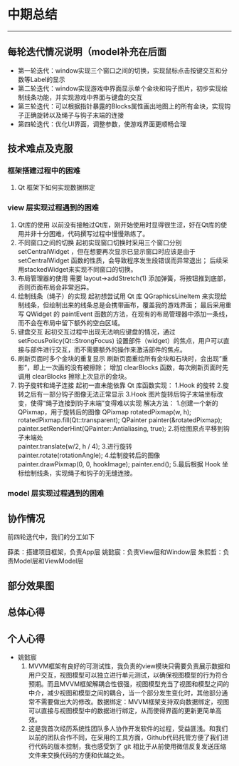 # 中期总结
---------
## 每轮迭代情况说明（model补充在后面
- 第一轮迭代：window实现三个窗口之间的切换，实现鼠标点击按键交互和分数等Label的显示
- 第二轮迭代：window实现游戏中界面显示单个金块和钩子图片，初步实现绘制线条功能，并实现游戏中界面与键盘的交互
- 第三轮迭代：可以根据指针暴露的Blocks属性画出地图上的所有金块，实现钩子正确旋转以及绳子与钩子末端的连接
- 第四轮迭代：优化UI界面，调整参数，使游戏界面更顺畅合理
## 技术难点及克服

### 框架搭建过程中的困难

1. Qt 框架下如何实现数据绑定


### view 层实现过程遇到的困难
1. Qt库的使用
以前没有接触过Qt库，刚开始使用时显得很生涩，好在Qt库的使用并非十分困难，代码撰写过程中慢慢熟练了。
2. 不同窗口之间的切换
起初实现窗口切换时采用三个窗口分别 setCentralWidget ，但在想要再次显示已显示窗口时应该是由于 setCentralWidget 函数的性质，会导致程序发生段错误而异常退出；
后续采用stackedWidget来实现不同窗口的切换。
3. 布局管理器的使用
需要 layout->addStretch(1) 添加弹簧，将按钮推到底部，否则页面布局会非常迥异。
4. 绘制线条（绳子）的实现
起初想尝试用 Qt 库 QGraphicsLineItem 来实现绘制线条，但绘制出来的线条总是会携带画布，覆盖我的游戏界面；
最后采用重写 QWidget 的 paintEvent 函数的方法，在现有的布局管理器中添加一条线，而不会在布局中留下额外的空白区域。
5. 键盘交互
起初交互过程中出现无法响应键盘的情况，通过 setFocusPolicy(Qt::StrongFocus) 设置部件（widget）的焦点，用户可以直接与部件进行交互，而不需要额外的操作来激活部件的焦点。
6. 刷新页面时多个金块的重复显示
刷新页面重绘所有金块和石块时，会出现“重影”，即上一次画的没有被擦除；
增加 clearBlocks 函数，每次刷新页面时先调用 clearBlocks 擦除上次显示的金块。
7. 钩子旋转和绳子连接
起初一直未能依靠 Qt 库函数实现：
1.Hook 的旋转
2.旋转之后有一部分钩子图像无法正常显示
3.Hook 图片旋转后钩子末端坐标改变，使得“绳子连接到钩子末端”变得难以实现
解决方法：
1.创建一个新的QPixmap，用于旋转后的图像
QPixmap rotatedPixmap(w, h);
rotatedPixmap.fill(Qt::transparent);
QPainter painter(&rotatedPixmap);
painter.setRenderHint(QPainter::Antialiasing, true);
2.将绘图原点平移到钩子末端处  
painter.translate(w/2, h / 4);
3.进行旋转  
painter.rotate(rotationAngle);
4.绘制旋转后的图像  
painter.drawPixmap(0, 0, hookImage);
painter.end();
5.最后根据 Hook 坐标绘制线条，实现绳子和钩子的无缝连接。

### model 层实现过程遇到的困难



## 协作情况

前四轮迭代中，我们的分工如下

薛柔：搭建项目框架，负责App层
姚懿宸：负责View层和Window层
朱熙哲：负责Model层和ViewModel层

## 部分效果图


## 总体心得



## 个人心得
- 姚懿宸
  1. MVVM框架有良好的可测试性，我负责的view模块只需要负责展示数据和用户交互，视图模型可以独立进行单元测试，以确保视图模型的行为符合预期。而且MVVM框架解耦合性很强，视图模型充当了视图和模型之间的中介，减少视图和模型之间的耦合，当一个部分发生变化时，其他部分通常不需要做出大的修改。数据绑定：MVVM框架支持双向数据绑定，视图可以直接与视图模型中的数据进行绑定，从而使得界面的更新更简单高效。
  2. 这是我首次经历系统性团队多人协作开发软件的过程，受益匪浅。和我们以前的团队合作不同，在采用的工具方面，Github代码托管方便了我们进行代码的版本控制，我也感受到了 git 相比于从前使用微信反复发送压缩文件来交换代码的方便和优越之处。